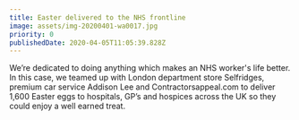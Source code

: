 ```yaml
---
title: Easter delivered to the NHS frontline
image: assets/img-20200401-wa0017.jpg
priority: 0
publishedDate: 2020-04-05T11:05:39.828Z
---
```

We’re dedicated to doing anything which makes an NHS worker's life better. In this case, we teamed up with London department store Selfridges, premium car service Addison Lee and Contractorsappeal.com to deliver 1,600 Easter eggs to hospitals, GP’s and hospices across the UK so they could enjoy a well earned treat.